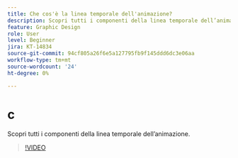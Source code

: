 ```yaml
---
title: Che cos'è la linea temporale dell'animazione?
description: Scopri tutti i componenti della linea temporale dell’animazione
feature: Graphic Design
role: User
level: Beginner
jira: KT-14834
source-git-commit: 94cf805a26f6e5a127795fb9f145ddd6dc3e06aa
workflow-type: tm+mt
source-wordcount: '24'
ht-degree: 0%

---
```


# c

Scopri tutti i componenti della linea temporale dell’animazione.

>[!VIDEO](https://video.tv.adobe.com/v/3426978?quality=12&learn=on&hidetitle=true)
